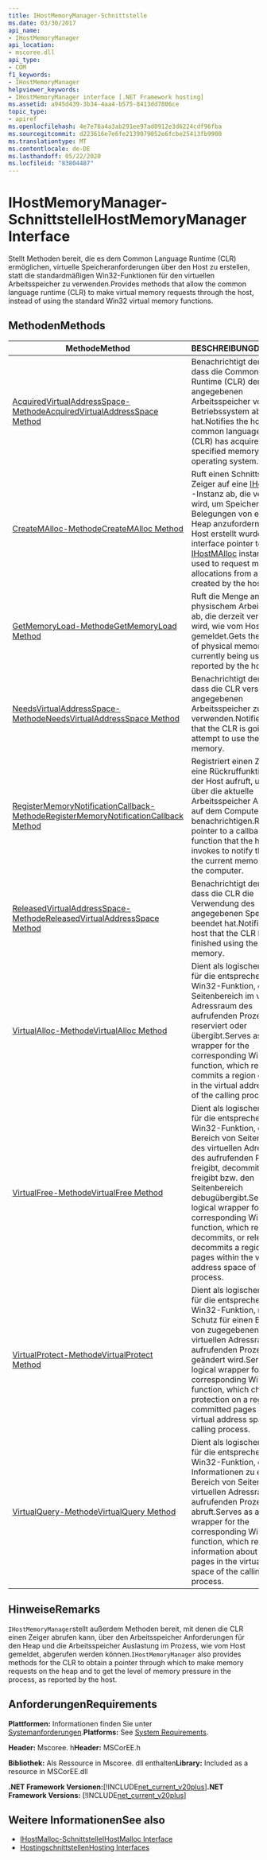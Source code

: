 ```yaml
---
title: IHostMemoryManager-Schnittstelle
ms.date: 03/30/2017
api_name:
- IHostMemoryManager
api_location:
- mscoree.dll
api_type:
- COM
f1_keywords:
- IHostMemoryManager
helpviewer_keywords:
- IHostMemoryManager interface [.NET Framework hosting]
ms.assetid: a945d439-3b34-4aa4-b575-8413dd7806ce
topic_type:
- apiref
ms.openlocfilehash: 4e7e76a4a3ab291ee97ad0912e3d6224cdf96fba
ms.sourcegitcommit: d223616e7e6fe2139079052e6fcbe25413fb9900
ms.translationtype: MT
ms.contentlocale: de-DE
ms.lasthandoff: 05/22/2020
ms.locfileid: "83804487"
---
```

# <a name="ihostmemorymanager-interface"></a><span data-ttu-id="f1023-102">IHostMemoryManager-Schnittstelle</span><span class="sxs-lookup"><span data-stu-id="f1023-102">IHostMemoryManager Interface</span></span>
<span data-ttu-id="f1023-103">Stellt Methoden bereit, die es dem Common Language Runtime (CLR) ermöglichen, virtuelle Speicheranforderungen über den Host zu erstellen, statt die standardmäßigen Win32-Funktionen für den virtuellen Arbeitsspeicher zu verwenden.</span><span class="sxs-lookup"><span data-stu-id="f1023-103">Provides methods that allow the common language runtime (CLR) to make virtual memory requests through the host, instead of using the standard Win32 virtual memory functions.</span></span>  
  
## <a name="methods"></a><span data-ttu-id="f1023-104">Methoden</span><span class="sxs-lookup"><span data-stu-id="f1023-104">Methods</span></span>  
  
|<span data-ttu-id="f1023-105">Methode</span><span class="sxs-lookup"><span data-stu-id="f1023-105">Method</span></span>|<span data-ttu-id="f1023-106">BESCHREIBUNG</span><span class="sxs-lookup"><span data-stu-id="f1023-106">Description</span></span>|  
|------------|-----------------|  
|[<span data-ttu-id="f1023-107">AcquiredVirtualAddressSpace-Methode</span><span class="sxs-lookup"><span data-stu-id="f1023-107">AcquiredVirtualAddressSpace Method</span></span>](ihostmemorymanager-acquiredvirtualaddressspace-method.md)|<span data-ttu-id="f1023-108">Benachrichtigt den Host, dass die Common Language Runtime (CLR) den angegebenen Arbeitsspeicher vom Betriebssystem abgerufen hat.</span><span class="sxs-lookup"><span data-stu-id="f1023-108">Notifies the host that the common language runtime (CLR) has acquired the specified memory from the operating system.</span></span>|  
|[<span data-ttu-id="f1023-109">CreateMAlloc-Methode</span><span class="sxs-lookup"><span data-stu-id="f1023-109">CreateMAlloc Method</span></span>](../../../../docs/framework/unmanaged-api/hosting/ihostmemorymanager-createmalloc-method.md)|<span data-ttu-id="f1023-110">Ruft einen Schnittstellen Zeiger auf eine [IHostMAlloc](ihostmalloc-interface.md) -Instanz ab, die verwendet wird, um Speicher Belegungen von einem Heap anzufordern, der vom Host erstellt wurde.</span><span class="sxs-lookup"><span data-stu-id="f1023-110">Gets an interface pointer to an [IHostMAlloc](ihostmalloc-interface.md) instance that is used to request memory allocations from a heap created by the host.</span></span>|  
|[<span data-ttu-id="f1023-111">GetMemoryLoad-Methode</span><span class="sxs-lookup"><span data-stu-id="f1023-111">GetMemoryLoad Method</span></span>](ihostmemorymanager-getmemoryload-method.md)|<span data-ttu-id="f1023-112">Ruft die Menge an physischem Arbeitsspeicher ab, die derzeit verwendet wird, wie vom Host gemeldet.</span><span class="sxs-lookup"><span data-stu-id="f1023-112">Gets the amount of physical memory that is currently being used, as reported by the host.</span></span>|  
|[<span data-ttu-id="f1023-113">NeedsVirtualAddressSpace-Methode</span><span class="sxs-lookup"><span data-stu-id="f1023-113">NeedsVirtualAddressSpace Method</span></span>](ihostmemorymanager-needsvirtualaddressspace-method.md)|<span data-ttu-id="f1023-114">Benachrichtigt den Host, dass die CLR versucht, den angegebenen Arbeitsspeicher zu verwenden.</span><span class="sxs-lookup"><span data-stu-id="f1023-114">Notifies the host that the CLR is going to attempt to use the specified memory.</span></span>|  
|[<span data-ttu-id="f1023-115">RegisterMemoryNotificationCallback-Methode</span><span class="sxs-lookup"><span data-stu-id="f1023-115">RegisterMemoryNotificationCallback Method</span></span>](ihostmemorymanager-registermemorynotificationcallback-method.md)|<span data-ttu-id="f1023-116">Registriert einen Zeiger auf eine Rückruffunktion, die der Host aufruft, um die CLR über die aktuelle Arbeitsspeicher Auslastung auf dem Computer zu benachrichtigen.</span><span class="sxs-lookup"><span data-stu-id="f1023-116">Registers a pointer to a callback function that the host invokes to notify the CLR of the current memory load on the computer.</span></span>|  
|[<span data-ttu-id="f1023-117">ReleasedVirtualAddressSpace-Methode</span><span class="sxs-lookup"><span data-stu-id="f1023-117">ReleasedVirtualAddressSpace Method</span></span>](ihostmemorymanager-releasedvirtualaddressspace-method.md)|<span data-ttu-id="f1023-118">Benachrichtigt den Host, dass die CLR die Verwendung des angegebenen Speichers beendet hat.</span><span class="sxs-lookup"><span data-stu-id="f1023-118">Notifies the host that the CLR has finished using the specified memory.</span></span>|  
|[<span data-ttu-id="f1023-119">VirtualAlloc-Methode</span><span class="sxs-lookup"><span data-stu-id="f1023-119">VirtualAlloc Method</span></span>](ihostmemorymanager-virtualalloc-method.md)|<span data-ttu-id="f1023-120">Dient als logischer Wrapper für die entsprechende Win32-Funktion, die einen Seitenbereich im virtuellen Adressraum des aufrufenden Prozesses reserviert oder übergibt.</span><span class="sxs-lookup"><span data-stu-id="f1023-120">Serves as a logical wrapper for the corresponding Win32 function, which reserves or commits a region of pages in the virtual address space of the calling process.</span></span>|  
|[<span data-ttu-id="f1023-121">VirtualFree-Methode</span><span class="sxs-lookup"><span data-stu-id="f1023-121">VirtualFree Method</span></span>](ihostmemorymanager-virtualfree-method.md)|<span data-ttu-id="f1023-122">Dient als logischer Wrapper für die entsprechende Win32-Funktion, die einen Bereich von Seiten innerhalb des virtuellen Adressraums des aufrufenden Prozesses freigibt, decommittet oder freigibt bzw. den Seitenbereich debugübergibt.</span><span class="sxs-lookup"><span data-stu-id="f1023-122">Serves as a logical wrapper for the corresponding Win32 function, which releases, decommits, or releases and decommits a region of pages within the virtual address space of the calling process.</span></span>|  
|[<span data-ttu-id="f1023-123">VirtualProtect-Methode</span><span class="sxs-lookup"><span data-stu-id="f1023-123">VirtualProtect Method</span></span>](ihostmemorymanager-virtualprotect-method.md)|<span data-ttu-id="f1023-124">Dient als logischer Wrapper für die entsprechende Win32-Funktion, mit der der Schutz für einen Bereich von zugegebenen Seiten im virtuellen Adressraum des aufrufenden Prozesses geändert wird.</span><span class="sxs-lookup"><span data-stu-id="f1023-124">Serves as a logical wrapper for the corresponding Win32 function, which changes the protection on a region of committed pages in the virtual address space of the calling process.</span></span>|  
|[<span data-ttu-id="f1023-125">VirtualQuery-Methode</span><span class="sxs-lookup"><span data-stu-id="f1023-125">VirtualQuery Method</span></span>](ihostmemorymanager-virtualquery-method.md)|<span data-ttu-id="f1023-126">Dient als logischer Wrapper für die entsprechende Win32-Funktion, die Informationen zu einem Bereich von Seiten im virtuellen Adressraum des aufrufenden Prozesses abruft.</span><span class="sxs-lookup"><span data-stu-id="f1023-126">Serves as a logical wrapper for the corresponding Win32 function, which retrieves information about a range of pages in the virtual address space of the calling process.</span></span>|  
  
## <a name="remarks"></a><span data-ttu-id="f1023-127">Hinweise</span><span class="sxs-lookup"><span data-stu-id="f1023-127">Remarks</span></span>  
 <span data-ttu-id="f1023-128">`IHostMemoryManager`stellt außerdem Methoden bereit, mit denen die CLR einen Zeiger abrufen kann, über den Arbeitsspeicher Anforderungen für den Heap und die Arbeitsspeicher Auslastung im Prozess, wie vom Host gemeldet, abgerufen werden können.</span><span class="sxs-lookup"><span data-stu-id="f1023-128">`IHostMemoryManager` also provides methods for the CLR to obtain a pointer through which to make memory requests on the heap and to get the level of memory pressure in the process, as reported by the host.</span></span>  
  
## <a name="requirements"></a><span data-ttu-id="f1023-129">Anforderungen</span><span class="sxs-lookup"><span data-stu-id="f1023-129">Requirements</span></span>  
 <span data-ttu-id="f1023-130">**Plattformen:** Informationen finden Sie unter [Systemanforderungen](../../get-started/system-requirements.md).</span><span class="sxs-lookup"><span data-stu-id="f1023-130">**Platforms:** See [System Requirements](../../get-started/system-requirements.md).</span></span>  
  
 <span data-ttu-id="f1023-131">**Header:** Mscoree. h</span><span class="sxs-lookup"><span data-stu-id="f1023-131">**Header:** MSCorEE.h</span></span>  
  
 <span data-ttu-id="f1023-132">**Bibliothek:** Als Ressource in Mscoree. dll enthalten</span><span class="sxs-lookup"><span data-stu-id="f1023-132">**Library:** Included as a resource in MSCorEE.dll</span></span>  
  
 <span data-ttu-id="f1023-133">**.NET Framework Versionen:**[!INCLUDE[net_current_v20plus](../../../../includes/net-current-v20plus-md.md)]</span><span class="sxs-lookup"><span data-stu-id="f1023-133">**.NET Framework Versions:** [!INCLUDE[net_current_v20plus](../../../../includes/net-current-v20plus-md.md)]</span></span>  
  
## <a name="see-also"></a><span data-ttu-id="f1023-134">Weitere Informationen</span><span class="sxs-lookup"><span data-stu-id="f1023-134">See also</span></span>

- [<span data-ttu-id="f1023-135">IHostMalloc-Schnittstelle</span><span class="sxs-lookup"><span data-stu-id="f1023-135">IHostMalloc Interface</span></span>](ihostmalloc-interface.md)
- [<span data-ttu-id="f1023-136">Hostingschnittstellen</span><span class="sxs-lookup"><span data-stu-id="f1023-136">Hosting Interfaces</span></span>](hosting-interfaces.md)
